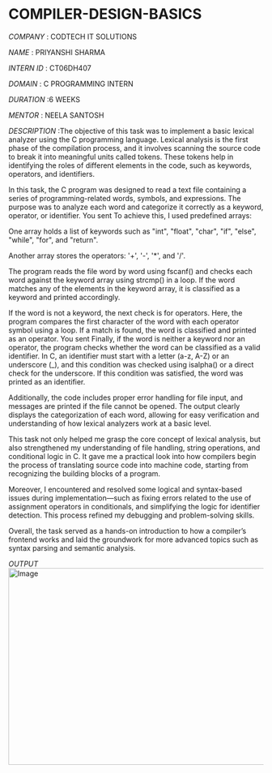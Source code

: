 # COMPILER-DESIGN-BASICS

*COMPANY* : CODTECH IT SOLUTIONS 

*NAME* : PRIYANSHI SHARMA 

*INTERN ID* : CT06DH407

*DOMAIN* : C PROGRAMMING INTERN

*DURATION* :6 WEEKS

*MENTOR* : NEELA SANTOSH

*DESCRIPTION* :The objective of this task was to implement a basic lexical analyzer using the C programming language. Lexical analysis is the first phase of the compilation process, and it involves scanning the source code to break it into meaningful units called tokens. These tokens help in identifying the roles of different elements in the code, such as keywords, operators, and identifiers.

In this task, the C program was designed to read a text file containing a series of programming-related words, symbols, and expressions. The purpose was to analyze each word and categorize it correctly as a keyword, operator, or identifier.
You sent
To achieve this, I used predefined arrays:

One array holds a list of keywords such as "int", "float", "char", "if", "else", "while", "for", and "return".

Another array stores the operators: '+', '-', '*', and '/'.


The program reads the file word by word using fscanf() and checks each word against the keyword array using strcmp() in a loop. If the word matches any of the elements in the keyword array, it is classified as a keyword and printed accordingly.

If the word is not a keyword, the next check is for operators. Here, the program compares the first character of the word with each operator symbol using a loop. If a match is found, the word is classified and printed as an operator.
You sent
Finally, if the word is neither a keyword nor an operator, the program checks whether the word can be classified as a valid identifier. In C, an identifier must start with a letter (a-z, A-Z) or an underscore (_), and this condition was checked using isalpha() or a direct check for the underscore. If this condition was satisfied, the word was printed as an identifier.

Additionally, the code includes proper error handling for file input, and messages are printed if the file cannot be opened. The output clearly displays the categorization of each word, allowing for easy verification and understanding of how lexical analyzers work at a basic level.

This task not only helped me grasp the core concept of lexical analysis, but also strengthened my understanding of file handling, string operations, and conditional logic in C. It gave me a practical look into how compilers begin the process of translating source code into machine code, starting from recognizing the building blocks of a program.

Moreover, I encountered and resolved some logical and syntax-based issues during implementation—such as fixing errors related to the use of assignment operators in conditionals, and simplifying the logic for identifier detection. This process refined my debugging and problem-solving skills.

Overall, the task served as a hands-on introduction to how a compiler’s frontend works and laid the groundwork for more advanced topics such as syntax parsing and semantic analysis.

*OUTPUT*
<img width="795" height="388" alt="Image" src="https://github.com/user-attachments/assets/47b7a982-4779-4fde-aebe-ca183b7ea74c" />
